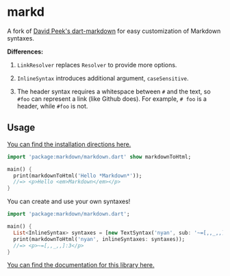 markd
=====

A fork of [David Peek's dart-markdown](https://github.com/dpeek/dart-markdown)
for easy customization of Markdown syntaxes.

**Differences:**

1. `LinkResolver` replaces `Resolver` to provide more options.

2. `InlineSyntax` introduces additional argument, `caseSensitive`.

3. The header syntax requires a whitespace between `#` and the text, so `#foo` can represent a link (like Github does). For example, `# foo` is a header, while `#foo` is not.


Usage
-----

[You can find the installation directions here.][installing]

```dart
import 'package:markdown/markdown.dart' show markdownToHtml;

main() {
  print(markdownToHtml('Hello *Markdown*'));
  //=> <p>Hello <em>Markdown</em></p>
}
```

You can create and use your own syntaxes!

```dart
import 'package:markdown/markdown.dart';

main() {
  List<InlineSyntax> syntaxes = [new TextSyntax('nyan', sub: '~=[,,_,,]:3')];
  print(markdownToHtml('nyan', inlineSyntaxes: syntaxes));
  //=> <p>~=[,,_,,]:3</p>
}
```
[You can find the documentation for this library here.][documentation]

[installing]: http://pub.dartlang.org/packages/markdown#installing
[documentation]: http://www.dartdocs.org/documentation/markdown/0.7.0/index.html
